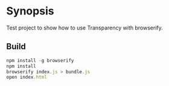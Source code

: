 # Synopsis

Test project to show how to use Transparency with browserify.

## Build

```javascript
npm install -g browserify
npm install
browserify index.js > bundle.js
open index.html
```
